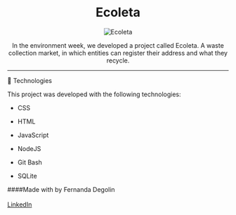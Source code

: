 <h1 align="center">
<br>
Ecoleta
</h1>



<div align="center" >
  <img src="https://i.ibb.co/vLF0FF4/ecoleta.png" alt="Ecoleta">
</div>

<p align="center">
In the environment week, we developed a project called Ecoleta. A waste collection market, in which entities can register their address and what they recycle.</p>

<hr />


🚀 Technologies

This project was developed with the following technologies:

- CSS
- HTML
- JavaScript
- NodeJS
- Git Bash

- SQLite

####Made with by Fernanda Degolin </br>
<br>
[LinkedIn](https://www.linkedin.com/in/fernandadegolin/)
